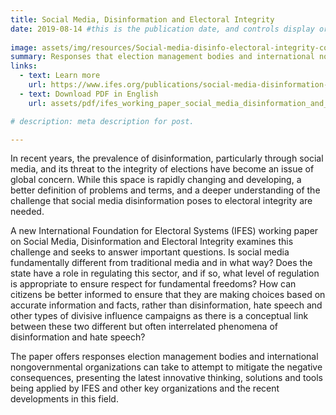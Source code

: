 ```yaml
---
title: Social Media, Disinformation and Electoral Integrity
date: 2019-08-14 #this is the publication date, and controls display order.
 
image: assets/img/resources/Social-media-disinfo-electoral-integrity-cover.PNG 
summary: Responses that election management bodies and international nongovernmental organizations can take to address disinformation through social media and its threat to the integrity of elections.
links:
  - text: Learn more
    url: https://www.ifes.org/publications/social-media-disinformation-and-electoral-integrity
  - text: Download PDF in English
    url: assets/pdf/ifes_working_paper_social_media_disinformation_and_electoral_integrity_august_2019_0.pdf 

# description: meta description for post.

---
```


In recent years, the prevalence of disinformation, particularly through social media, and its threat to the integrity of elections have become an issue of global concern. While this space is rapidly changing and developing, a better definition of problems and terms, and a deeper understanding of the challenge that social media disinformation poses to electoral integrity are needed.

A new International Foundation for Electoral Systems (IFES) working paper on Social Media, Disinformation and Electoral Integrity examines this challenge and seeks to answer important questions. Is social media fundamentally different from traditional media and in what way? Does the state have a role in regulating this sector, and if so, what level of regulation is appropriate to ensure respect for fundamental freedoms? How can citizens be better informed to ensure that they are making choices based on accurate information and facts, rather than disinformation, hate speech and other types of divisive influence campaigns as there is a conceptual link between these two different but often interrelated phenomena of disinformation and hate speech?

The paper offers responses election management bodies and international nongovernmental organizations can take to attempt to mitigate the negative consequences, presenting the latest innovative thinking, solutions and tools being applied by IFES and other key organizations and the recent developments in this field.
